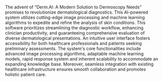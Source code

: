 The advent of “Derm.AI: A Modern Solution to Dermoscopy Needs” promises to 
revolutionize dermatological diagnostics. This AI-powered system utilizes cutting-edge image 
processing and machine learning algorithms to expedite and refine the analysis of skin 
conditions. This software prioritizes streamlining the diagnostic workflow, enhancing clinician 
productivity, and guaranteeing comprehensive evaluation of diverse dermatological 
presentations. An intuitive user interface fosters accessibility for both healthcare professionals 
and patients seeking preliminary assessments. The system's core functionalities include 
advanced image processing algorithms, adaptable machine learning models, rapid response 
system and inherent scalability to accommodate an expanding knowledge base. Moreover, 
seamless integration with existing healthcare infrastructure ensures smooth collaboration and 
promotes holistic patient care.
